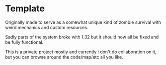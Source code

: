 # Template

Originally made to serve as a somewhat unique kind of zombie survival with weird mechanics and custom resources.

Sadly parts of the system broke with 1.32 but it should now all be fixed and be fully functional.

This is a private project mostly and currently i don't do collaboration on it, 
but you can browse around the code/map/etc all you like.